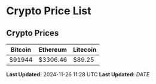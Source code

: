 # Crypto Price List

## Crypto Prices
| Bitcoin | Ethereum | Litecoin |
| ------- | -------- | -------- |
| $91944 | $3306.46 | $89.25 |
**Last Updated:** 2024-11-26 11:28 UTC
**Last Updated:** $DATE$
